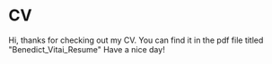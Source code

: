 # CV
Hi, thanks for checking out my CV. You can find it in the pdf file titled "Benedict_Vitai_Resume"
Have a nice day!

